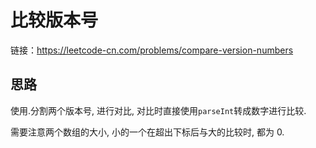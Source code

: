 # 比较版本号

链接：https://leetcode-cn.com/problems/compare-version-numbers

## 思路

使用.分割两个版本号, 进行对比, 对比时直接使用`parseInt`转成数字进行比较.

需要注意两个数组的大小, 小的一个在超出下标后与大的比较时, 都为 0.
